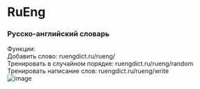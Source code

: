 # RuEng 
### Русско-английский словарь
Функции:       
Добавить слово: ruengdict.ru/rueng/    
Тренировать в случайном порядке: ruengdict.ru/rueng/random     
Тренировать написание слов: ruengdict.ru/rueng/write     
![image](https://user-images.githubusercontent.com/70845281/123974634-d29d9d80-d9cd-11eb-9737-6e11f040a5ae.png)

